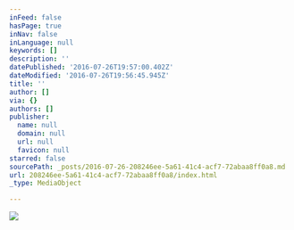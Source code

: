 ```yaml
---
inFeed: false
hasPage: true
inNav: false
inLanguage: null
keywords: []
description: ''
datePublished: '2016-07-26T19:57:00.402Z'
dateModified: '2016-07-26T19:56:45.945Z'
title: ''
author: []
via: {}
authors: []
publisher:
  name: null
  domain: null
  url: null
  favicon: null
starred: false
sourcePath: _posts/2016-07-26-208246ee-5a61-41c4-acf7-72abaa8ff0a8.md
url: 208246ee-5a61-41c4-acf7-72abaa8ff0a8/index.html
_type: MediaObject

---
```

![](https://the-grid-user-content.s3-us-west-2.amazonaws.com/ace53bcb-a6c5-47a8-ae87-38a5c7d8f8f7.jpg)